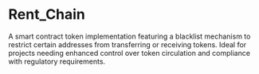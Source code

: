 # Rent_Chain
A smart contract token implementation featuring a blacklist mechanism to restrict certain addresses from transferring or receiving tokens. Ideal for projects needing enhanced control over token circulation and compliance with regulatory requirements.
